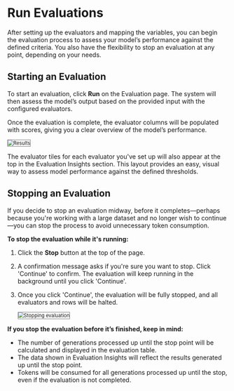 # Run Evaluations 

After setting up the evaluators and mapping the variables, you can begin the evaluation process to assess your model’s performance against the defined criteria. You also have the flexibility to stop an evaluation at any point, depending on your needs.

## Starting an Evaluation

To start an evaluation, click **Run** on the Evaluation page. The system will then assess the model’s output based on the provided input with the configured evaluators.

Once the evaluation is complete, the evaluator columns will be populated with scores, giving you a clear overview of the model’s performance.

<img src="../images/results.png" alt="Results" title="Results" style="border: 1px solid gray; zoom:80%;">

The evaluator tiles for each evaluator you've set up will also appear at the top in the Evaluation Insights section. This layout provides an easy, visual way to assess model performance against the defined thresholds.

## Stopping an Evaluation

If you decide to stop an evaluation midway, before it completes—perhaps because you're working with a large dataset and no longer wish to continue—you can stop the process to avoid unnecessary token consumption.

**To stop the evaluation while it's running:**

1. Click the **Stop** button at the top of the page.
2. A confirmation message asks if you're sure you want to stop. Click 'Continue' to confirm. The evaluation will keep running in the background until you click 'Continue'.
3. Once you click 'Continue', the evaluation will be fully stopped, and all evaluators and rows will be halted.

    <img src="../images/stop_button.png" alt="Stopping evaluation" title="Stopping evaluation" style="border: 1px solid gray; zoom:80%;">




**If you stop the evaluation before it’s finished, keep in mind:**

* The number of generations processed up until the stop point will be calculated and displayed in the evaluation table.
* The data shown in Evaluation Insights will reflect the results generated up until the stop point.
* Tokens will be consumed for all generations processed up until the stop, even if the evaluation is not completed.